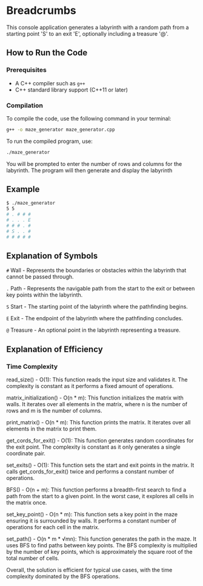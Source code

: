 # Breadcrumbs

This console application generates a labyrinth with a random path from a starting point 'S' to an exit 'E', optionally including a treasure '@'.

## How to Run the Code

### Prerequisites

- A C++ compiler such as `g++`
- C++ standard library support (C++11 or later)

### Compilation

To compile the code, use the following command in your terminal:

```sh
g++ -o maze_generator maze_generator.cpp
```

To run the compiled program, use:

```sh
./maze_generator
```
You will be prompted to enter the number of rows and columns for the labyrinth. The program will then generate and display the labyrinth

## Example
```sh
$ ./maze_generator
5 5
# . # # #
# . . . E
# # # . #
# S . . #
# # # # #
```

## Explanation of Symbols

```#``` Wall - Represents the boundaries or obstacles within the labyrinth that cannot be passed through.

```.``` Path - Represents the navigable path from the start to the exit or between key points within the labyrinth.

```S``` Start - The starting point of the labyrinth where the pathfinding begins.

```E``` Exit - The endpoint of the labyrinth where the pathfinding concludes.

```@``` Treasure - An optional point in the labyrinth representing a treasure.

## Explanation of Efficiency

### Time Complexity

read_size() - O(1): This function reads the input size and validates it. The complexity is constant as it performs a fixed amount of operations.

matrix_initialization() - O(n * m): This function initializes the matrix with walls. It iterates over all elements in the matrix, where n is the number of rows and m is the number of columns.

print_matrix() - O(n * m): This function prints the matrix. It iterates over all elements in the matrix to print them.

get_cords_for_exit() - O(1): This function generates random coordinates for the exit point. The complexity is constant as it only generates a single coordinate pair.

set_exits() - O(1): This function sets the start and exit points in the matrix. It calls get_cords_for_exit() twice and performs a constant number of operations.

BFS() - O(n + m): This function performs a breadth-first search to find a path from the start to a given point. In the worst case, it explores all cells in the matrix once.

set_key_point() - O(n * m): This function sets a key point in the maze ensuring it is surrounded by walls. It performs a constant number of operations for each cell in the matrix.

set_path() - O(n * m * √mn): This function generates the path in the maze. It uses BFS to find paths between key points. The BFS complexity is multiplied by the number of key points, which is approximately the square root of the total number of cells.

Overall, the solution is efficient for typical use cases, with the time complexity dominated by the BFS operations.
